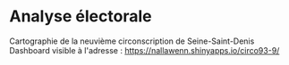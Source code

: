 # Analyse électorale

Cartographie de la neuvième circonscription de Seine-Saint-Denis
Dashboard visible à l'adresse : 
https://nallawenn.shinyapps.io/circo93-9/
